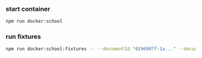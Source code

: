 ### start container
```bash
npm run docker:school
```

### run fixtures
```bash
npm run docker:school:fixtures -- --documentId "0196907f-1a..." --documentTitle "Reprehenderit subito ..."
```